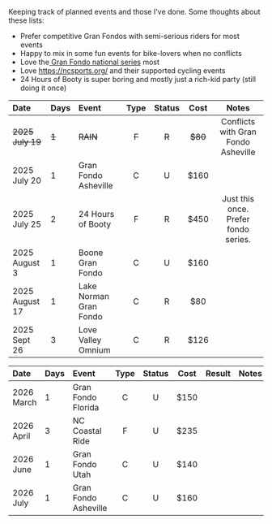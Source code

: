 Keeping track of planned events and those I've done. Some thoughts about these lists:

- Prefer competitive Gran Fondos with semi-serious riders for most events
- Happy to mix in some fun events for bike-lovers when no conflicts
- Love the[ Gran Fondo national series](https://www.granfondonationalseries.com/gfns-events-2025?utm_source=chatgpt.com) most
- Love https://ncsports.org/ and their supported cycling events
- 24 Hours of Booty is super boring and mostly just a rich-kid party (still doing it once)

| Date             | Days  | Event                  | Type  | Status |  Cost   |                Notes                 |
| :--------------- | :---- | :--------------------- | :---: | :----: | :-----: | :----------------------------------: |
| ~~2025 July 19~~ | ~~1~~ | ~~RAIN~~               | ~~F~~ | ~~R~~  | ~~$80~~ | Conflicts with Gran Fondo Asheville  |
| 2025 July 20     | 1     | Gran Fondo Asheville   |   C   |   U    |  $160   |                                      |
| 2025 July 25     | 2     | 24 Hours of Booty      |   F   |   R    |  $450   | Just this once. Prefer fondo series. |
| 2025 August 3    | 1     | Boone Gran Fondo       |   C   |   U    |  $160   |                                      |
| 2025 August 17   | 1     | Lake Norman Gran Fondo |   C   |   R    |   $80   |                                      |
| 2025 Sept 26     | 3     | Love Valley Omnium     |   C   |   R    |  $126   |                                      |

| Date         | Days | Event                | Type | Status | Cost | Result | Notes |
| :----------- | :--- | :------------------- | :--: | :----: | :--: | :----: | :---: |
| 2026 March   | 1    | Gran Fondo Florida   |  C   |   U    | $150 |        |       |
| 2026 April   | 3    | NC Coastal Ride      |  F   |   U    | $235 |        |       |
| 2026 June    | 1    | Gran Fondo Utah      |  C   |   U    | $140 |        |       |
| 2026 July    | 1    | Gran Fondo Asheville |  C   |   U    | $160 |        |       |
